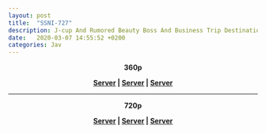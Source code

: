 ```yaml
---
layout: post
title:  "SSNI-727"
description: J-cup And Rumored Beauty Boss And Business Trip Destination Hotel Will Never Be A Shared Room … Anzai Rara
date:   2020-03-07 14:55:52 +0200
categories: Jav
---
```

<center>
<p>
<b>360p</b></p>
<p>
<b><a href="#">Server</a> | <a href="#">Server</a> | <a href="#">Server</a></b></p>
<hr/><p>
<b>720p</b></p>
<p>
<b><a href="#">Server</a> | <a href="#">Server</a> | <a href="#">Server</a></b></p>
</center>
